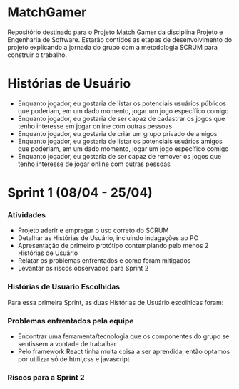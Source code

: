 # MatchGamer
Repositório destinado para o Projeto  Match Gamer da disciplina Projeto e Engenharia de Software.
Estarão contidos as etapas de desenvolvimento do projeto explicando a jornada do grupo com a metodologia
SCRUM para construir o trabalho.

# Histórias de Usuário
- Enquanto jogador, eu gostaria de listar os potenciais usuários públicos que poderiam, em um dado momento, jogar um jogo específico comigo
- Enquanto jogador, eu gostaria de ser capaz de cadastrar os jogos que tenho interesse em jogar online com outras pessoas
- Enquanto jogador, eu gostaria de criar um grupo privado de amigos
- Enquanto jogador, eu gostaria de listar os potenciais usuários amigos que poderiam, em um dado momento, jogar um jogo específico comigo
- Enquanto jogador, eu gostaria de ser capaz de remover os jogos que tenho interesse de jogar online com outras pessoas

# Sprint 1 (08/04 - 25/04) 

### Atividades
- Projeto aderir e empregar o uso correto do SCRUM
- Detalhar as Histórias de Usuário, incluindo indagações ao PO
- Apresentação de primeiro protótipo contemplando pelo menos 2 Histórias de Usuário
- Relatar os problemas enfrentados e como foram mitigados
- Levantar os riscos observados para Sprint 2

### Histórias de Usuário Escolhidas
  Para essa primeira Sprint, as duas Histórias de Usuário escolhidas foram:
     
### Problemas enfrentados pela equipe
- Encontrar uma ferramenta/tecnologia que os componentes do grupo se sentissem a vontade
de trabalhar
- Pelo framework React tinha muita coisa a ser aprendida, então optamos por utilizar só 
de html,css e javascript
### Riscos para a Sprint 2

